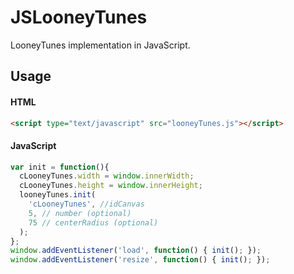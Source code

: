 # JSLooneyTunes
LooneyTunes implementation in JavaScript.

## Usage ##

#### HTML ####
```html
<script type="text/javascript" src="looneyTunes.js"></script>
```
#### JavaScript ####
```javascript
var init = function(){
  cLooneyTunes.width = window.innerWidth;
  cLooneyTunes.height = window.innerHeight;
  looneyTunes.init(
    'cLooneyTunes', //idCanvas
    5, // number (optional)
    75 // centerRadius (optional)
  );
};
window.addEventListener('load', function() { init(); });
window.addEventListener('resize', function() { init(); });
```
